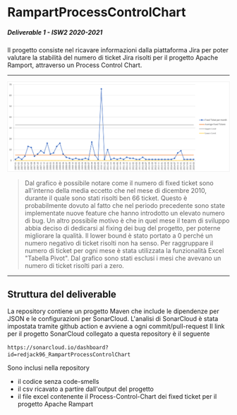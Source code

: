 # RampartProcessControlChart
##### Deliverable 1 - ISW2 2020-2021

Il progetto consiste nel ricavare informazioni dalla piattaforma Jira per poter valutare la
stabilità del numero di ticket Jira risolti per il progetto Apache Ramport, attraverso un Process Control Chart.

---

![Process-Control-Chart-Rampart](pcc.png)
> Dal grafico è possibile notare come il numero di fixed ticket 
> sono all'interno della media eccetto che nel mese di dicembre 2010, 
> durante il quale sono stati risolti ben 66 ticket. Questo è probabilmente dovuto al fatto che
> nel periodo precedente sono state implementate nuove feature che hanno introdotto un elevato 
> numero di bug. Un altro possibile motivo è che in quel mese il team di sviluppo abbia deciso di
> dedicarsi al fixing dei bug del progetto, per poterne migliorare la qualità. Il lower bound è stato 
> portato a 0 perché un numero negativo di ticket risolti non ha senso.
> Per raggruppare il numero di ticket per ogni mese è stata utilizzata la funzionalità Excel "Tabella Pivot".
> Dal grafico sono stati esclusi i mesi che avevano un numero di ticket risolti pari a zero.
---

## Struttura del deliverable
La repository contiene un progetto Maven che include le dipendenze per JSON e le configurazioni per SonarCloud.
L'analisi di SonarCloud è stata impostata tramite github action e avviene a ogni commit/pull-request
Il link per il progetto SonarCloud collegato a questa repository è il seguente

    https://sonarcloud.io/dashboard?id=redjack96_RampartProcessControlChart

Sono inclusi nella repository
- il codice senza code-smells
- il csv ricavato a partire dall'output del progetto
- il file excel contenente il Process-Control-Chart dei fixed ticket per il progetto Apache Rampart

